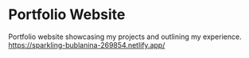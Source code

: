 # Portfolio Website

Portfolio website showcasing my projects and outlining my experience. https://sparkling-bublanina-269854.netlify.app/
